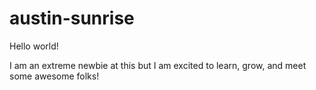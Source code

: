 # austin-sunrise

Hello world!

I am an extreme newbie at this but I am excited to learn, grow, and meet some awesome folks!
